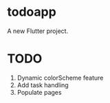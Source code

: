 # todoapp

A new Flutter project.

# TODO

1. Dynamic colorScheme feature
2. Add task handling
3. Populate pages

